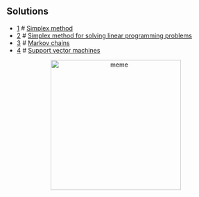 ## Solutions

- [1](simplex-method/_simplex-method.pdf) # [Simplex method](simplex-method/main.py)
- [2](simplex-method/_simplex-method-v2.pdf) # [Simplex method for solving linear programming problems](simplex-method/application/report.pdf)
- [3](markov-chains/_markov-chains.pdf) # [Markov chains](markov-chains/report.md)
- [4](support-vector-machines/_support-vector-machines.pdf) # [Support vector machines](support-vector-machines/main.ipynb)

<p align="center">
    <img src="./docs/meme.png" alt="meme" width=300>
</p>